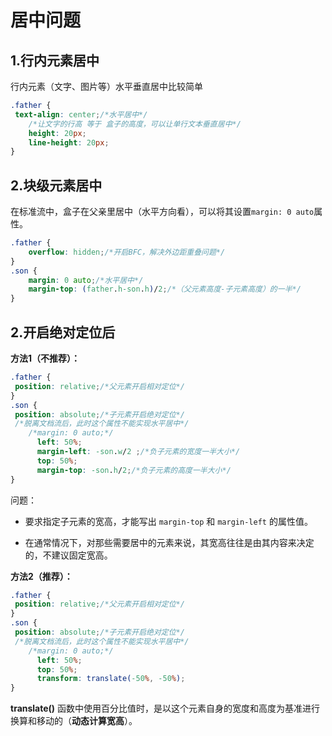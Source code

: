 # 居中问题

## 1.行内元素居中

行内元素（文字、图片等）水平垂直居中比较简单

```css
.father {
 text-align: center;/*水平居中*/
    /*让文字的行高 等于 盒子的高度，可以让单行文本垂直居中*/
    height: 20px;
    line-height: 20px;
}
```

## 2.块级元素居中

在标准流中，盒子在父亲里居中（水平方向看），可以将其设置`margin: 0 auto`属性。

```css
.father {
    overflow: hidden;/*开启BFC，解决外边距重叠问题*/
}
.son {
    margin: 0 auto;/*水平居中*/
    margin-top: (father.h-son.h)/2;/*（父元素高度-子元素高度）的一半*/
}
```

## 2.开启绝对定位后

**方法1（不推荐）：**

```css
.father {
 position: relative;/*父元素开启相对定位*/
}
.son {
 position: absolute;/*子元素开启绝对定位*/
 /*脱离文档流后，此时这个属性不能实现水平居中*/
    /*margin: 0 auto;*/
      left: 50%;
      margin-left: -son.w/2 ;/*负子元素的宽度一半大小*/
      top: 50%;
      margin-top: -son.h/2;/*负子元素的高度一半大小*/
}
```

问题：

- 要求指定子元素的宽高，才能写出 `margin-top` 和 `margin-left` 的属性值。

- 在通常情况下，对那些需要居中的元素来说，其宽高往往是由其内容来决定的，不建议固定宽高。

**方法2（推荐）：**

```css
.father {
 position: relative;/*父元素开启相对定位*/
}
.son {
 position: absolute;/*子元素开启绝对定位*/
 /*脱离文档流后，此时这个属性不能实现水平居中*/
    /*margin: 0 auto;*/
      left: 50%;
      top: 50%;
      transform: translate(-50%, -50%);
}
```

**translate()** 函数中使用百分比值时，是以这个元素自身的宽度和高度为基准进行换算和移动的（**动态计算宽高**）。
